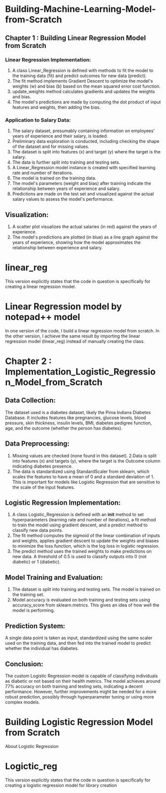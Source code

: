 # Building-Machine-Learning-Model-from-Scratch
## Chapter 1 : Building Linear Regression Model from Scratch
### Linear Regression Implementation:
1. A class Linear_Regression is defined with methods to fit the model to the training data (fit) and predict outcomes for new data (predict).
2. The fit method implements Gradient Descent to optimize the model's weights (w) and bias (b) based on the mean squared error cost function.
3. update_weights method calculates gradients and updates the weights and bias.
4. The model's predictions are made by computing the dot product of input features and weights, then adding the bias.

### Application to Salary Data:
1. The salary dataset, presumably containing information on employees' years of experience and their salary, is loaded.
2. Preliminary data exploration is conducted, including checking the shape of the dataset and for missing values.
3. The dataset is split into features (x) and target (y) where the target is the salary.
4. The data is further split into training and testing sets.
5. A Linear_Regression model instance is created with specified learning rate and number of iterations.
6. The model is trained on the training data.
7. The model's parameters (weight and bias) after training indicate the relationship between years of experience and salary.
8. Predictions are made on the test set and visualized against the actual salary values to assess the model's performance.

## Visualization:
1. A scatter plot visualizes the actual salaries (in red) against the years of experience.
2. The model's predictions are plotted (in blue) as a line graph against the years of experience, showing how the model approximates the relationship between experience and salary.

# linear_reg 
This version explicitly states that the code in question is specifically for creating a linear regression model.

# Linear Regression model by notepad++ model
In one version of the code, I build a linear regression model from scratch. In the other version, I achieve the same result by importing the linear regression model (linear_reg) instead of manually creating the class. 


# Chapter 2 : Implementation_Logistic_Regression_Model_from_Scratch
## Data Collection:
The dataset used is a diabetes dataset, likely the Pima Indians Diabetes Database. It includes features like pregnancies, glucose levels, blood pressure, skin thickness, insulin levels, BMI, diabetes pedigree function, age, and the outcome (whether the person has diabetes).

## Data Preprocessing:
1. Missing values are checked (none found in this dataset).
 2.Data is split into features (x) and targets (y), where the target is the Outcome column indicating diabetes presence.
3. The data is standardized using StandardScaler from sklearn, which scales the features to have a mean of 0 and a standard deviation of 1. This is important for models like Logistic Regression that are sensitive to the scale of the input features.
## Logistic Regression Implementation:
1. A class Logistic_Regression is defined with an __init__ method to set hyperparameters (learning rate and number of iterations), a fit method to train the model using gradient descent, and a predict method to classify new data points.
2. The fit method computes the sigmoid of the linear combination of inputs and weights, applies gradient descent to update the weights and biases to minimize the loss function, which is the log loss in logistic regression.
3. The predict method uses the trained weights to make predictions on new data. A threshold of 0.5 is used to classify outputs into 0 (not diabetic) or 1 (diabetic).
## Model Training and Evaluation:
1. The dataset is split into training and testing sets. The model is trained on the training set.
2. Model accuracy is evaluated on both training and testing sets using accuracy_score from sklearn.metrics. This gives an idea of how well the model is performing.
## Prediction System:
A single data point is taken as input, standardized using the same scaler used on the training data, and then fed into the trained model to predict whether the individual has diabetes.
## Conclusion:
The custom Logistic Regression model is capable of classifying individuals as diabetic or not based on their health metrics. The model achieves around 77% accuracy on both training and testing sets, indicating a decent performance. However, further improvements might be needed for a more robust prediction, possibly through hyperparameter tuning or using more complex models.
# Building Logistic Regression Model from Scratch
About Logistic Regression 
# Logictic_reg
This version explicitly states that the code in question is specifically for creating a logistic regression model for  library creation

